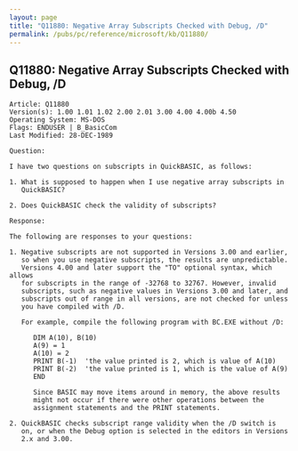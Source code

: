 ```yaml
---
layout: page
title: "Q11880: Negative Array Subscripts Checked with Debug, /D"
permalink: /pubs/pc/reference/microsoft/kb/Q11880/
---
```


## Q11880: Negative Array Subscripts Checked with Debug, /D

	Article: Q11880
	Version(s): 1.00 1.01 1.02 2.00 2.01 3.00 4.00 4.00b 4.50
	Operating System: MS-DOS
	Flags: ENDUSER | B_BasicCom
	Last Modified: 28-DEC-1989
	
	Question:
	
	I have two questions on subscripts in QuickBASIC, as follows:
	
	1. What is supposed to happen when I use negative array subscripts in
	   QuickBASIC?
	
	2. Does QuickBASIC check the validity of subscripts?
	
	Response:
	
	The following are responses to your questions:
	
	1. Negative subscripts are not supported in Versions 3.00 and earlier,
	   so when you use negative subscripts, the results are unpredictable.
	   Versions 4.00 and later support the "TO" optional syntax, which allows
	   for subscripts in the range of -32768 to 32767. However, invalid
	   subscripts, such as negative values in Versions 3.00 and later, and
	   subscripts out of range in all versions, are not checked for unless
	   you have compiled with /D.
	
	   For example, compile the following program with BC.EXE without /D:
	
	      DIM A(10), B(10)
	      A(9) = 1
	      A(10) = 2
	      PRINT B(-1)  'the value printed is 2, which is value of A(10)
	      PRINT B(-2)  'the value printed is 1, which is the value of A(9)
	      END
	
	      Since BASIC may move items around in memory, the above results
	      might not occur if there were other operations between the
	      assignment statements and the PRINT statements.
	
	2. QuickBASIC checks subscript range validity when the /D switch is
	   on, or when the Debug option is selected in the editors in Versions
	   2.x and 3.00.
